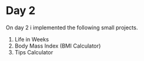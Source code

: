 # Day 2

On day 2 i implemented the following small projects. 

1. Life in Weeks 
2. Body Mass Index (BMI Calculator)
3. Tips Calculator 
